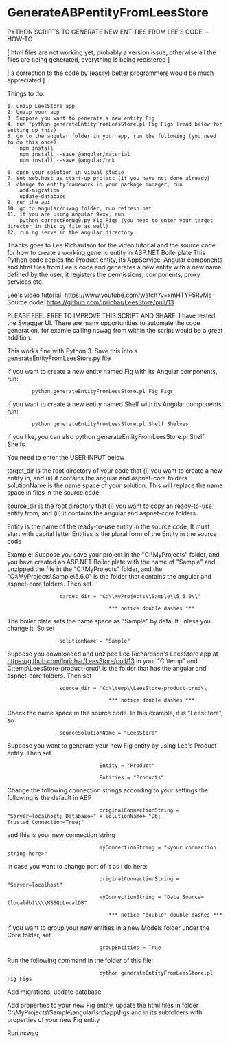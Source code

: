 # GenerateABPentityFromLeesStore
 PYTHON SCRIPTS TO GENERATE NEW ENTITIES FROM LEE'S CODE -- HOW-TO 

 [ html files are not working yet, probably a version issue, otherwise all the files are being generated, everything is being registered ]
 
 [ a correction to the code by (easily) better programmers would be much appreciated ]

 Things to do:

	1. unzip LeesStore app
	2. Unzip your app
	3. Suppose you want to generate a new entity Fig
	4. run "python generateEntityFromLeesStore.pl Fig Figs (read below for setting up this)
	5. go to the angular folder in your app, run the following (you need to do this once)
		npm install
		npm install --save @angular/material
		npm install --save @angular/cdk

	6. open your solution in visual studio
	7. set web.host as start-up project (if you have not done already)
	8. change to entityframework in your package manager, run
		add-migration
		update-database
	9. run the api
	10. go to angular/nswag folder, run refresh.bat
	11. if you are using Angular 9xxx, run
		python correctForNg9.py Fig Figs (you need to enter your target director in this py file as well)
	12. run ng serve in the angular directory

 Thanks goes to Lee Richardson for the video tutorial and the source code for how to create a working generic entity in ASP.NET Boilerplate
 This Python code copies the Product entity, its AppService, Angular components and html files from Lee's code and generates a new entity 
 with a new name defined by the user, it registers the permissions, components, proxy services etc. 
 
 Lee's video tutorial: https://www.youtube.com/watch?v=xmHTYF5RvMs
 Source code: https://github.com/lprichar/LeesStore/pull/13
 
 PLEASE FEEL FREE TO IMPROVE THIS SCRIPT AND SHARE. I have tested the Swagger UI. There are many opportunities to automate the code generation, 
 for examle calling nswag from within the script would be a great addition.
 
 This works fine with Python 3. Save this into a generateEntityFromLeesStore.py file
 
 If you want to create a new entity named Fig with its Angular components, run:
            
            python generateEntityFromLeesStore.pl Fig Figs

 If you want to create a new entity named Shelf with its Angular components, run:

            python generateEntityFromLeesStore.pl Shelf Shelves
 If you like, you can also python generateEntityFromLeesStore.pl Shelf Shelfs
 
 You need to enter the USER INPUT below
 
 target_dir is the root directory of your code that (i) you want to create a new entity in, and (ii) it contains the angular and aspnet-core folders
 solutionName is the name space of your solution. This will replace the name space in files in the source code.
 
 source_dir is the root directory that (i) you want to copy an ready-to-use entity from, and (ii) it contains the angular and aspnet-core folders
 
 Entity is the name of the ready-to-use entity in the source code, It must start with capital letter
 Entities is the plural form of the Entity in the source code
 
 Example:
 Suppose you save your project in the "C:\MyProjects\" folder, and you have created an ASP.NET Boiler plate with the name of "Sample" and unzipped the file
 in the "C:\MyProjects\" folder, and the "C:\MyProjects\Sample\5.6.0\" is the folder that contains the angular and aspnet-core folders. Then set

                     target_dir = "C:\\MyProjects\\Sample\\5.6.0\\" 

                                     *** notice double dashes *** 

 The boiler plate sets the name space as "Sample" by default unless you change it. So set

                     solutionName = "Sample"
 
 Suppose you downloaded and unziped Lee Richardson's LeesStore app at https://github.com/lprichar/LeesStore/pull/13 in your "C:\temp\" and
 C:temp\LeesStore-product-crud\ is the folder that has the angular and aspnet-core folders. Then set

                     source_dir = "C:\\temp\\LeesStore-product-crud\\

                                     *** notice double dashes *** 

 Check the name space in the source code. In this example, it is "LeesStore", so

                     sourceSolutionName = "LeesStore"
 
 Suppose you want to generate your new Fig entity by using Lee's Product entity. Then set

                                  Entity = "Product"

                                  Entities = "Products"
 
 Change the following connection strings according to your settings the following is the default in ABP

                                  originalConnectionString = "Server=localhost; Database=" + solutionName+ "Db; Trusted_Connection=True;"

 and this is your new connection string

                                  myConnectionString = "<your connection string here>"

 In case you want to change part of it as I do here:

                                  originalConnectionString = "Server=localhost"

                                  myConnectionString = "Data Source=(localdb)\\\\MSSQLLocalDB"

                                     *** notice "double" double dashes *** 
 
 
 If you want to group your new entities in a new Models folder under the Core folder, set

                                  groupEntities = True
 
 Run the following command in the folder of this file:

                                  python generateEntityFromLeesStore.pl Fig Figs
 
 
 Add migrations, update database
 
 Add properties to your new Fig entity, update the html files in folder C:\MyProjects\Sample\angular\src\app\figs and in its subfolders
 with properties of your new Fig entity
 
 Run nswag
 
